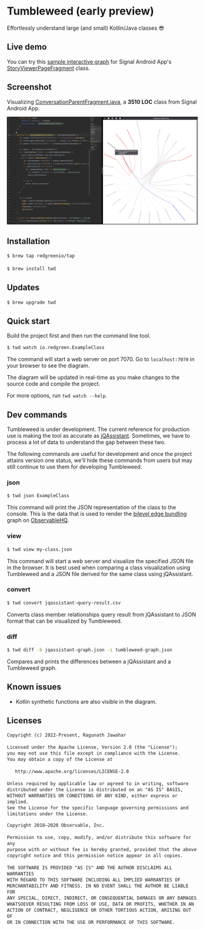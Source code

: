 # Tumbleweed (early preview)

Effortlessly understand large (and small) Kotlin/Java classes 😎

## Live demo

You can try this [sample interactive graph](https://redgreenio.github.io/) for Signal Android
App's [StoryViewerPageFragment](https://github.com/signalapp/Signal-Android/blob/ff8f9ca81ae6a25e1e946612c817206b9410d9a1/app/src/main/java/org/thoughtcrime/securesms/stories/viewer/page/StoryViewerPageFragment.kt)
class.

## Screenshot

Visualizing [ConversationParentFragment.java](https://github.com/signalapp/Signal-Android/blob/ff8f9ca81ae6a25e1e946612c817206b9410d9a1/app/src/main/java/org/thoughtcrime/securesms/conversation/ConversationParentFragment.java), a **3510 LOC** class from Signal Android App.

![Screenshot](docs/screenshot.png)

## Installation

```bash
$ brew tap redgreenio/tap

$ brew install twd
```

## Updates

```bash
$ brew upgrade twd
```

## Quick start

Build the project first and then run the command line tool.

```bash
$ twd watch io.redgreen.ExampleClass
```

The command will start a web server on port 7070. Go to `localhost:7070` in your browser to see the diagram.

The diagram will be updated in real-time as you make changes to the source code and compile the project.

For more options, run `twd watch --help`.

## Dev commands

Tumbleweed is under development. The current reference for production use is making the tool as accurate
as [jQAssistant](https://jqassistant.org/). Sometimes, we have to process a lot of data to understand the gap between
these two.

The following commands are useful for development and once the project attains version one status, we'll hide these
commands from users but may still continue to use them for developing Tumbleweed.

### json

```bash
$ twd json ExampleClass
```

This command will print the JSON representation of the class to the console. This is the data that is used to render the
[bilevel edge bundling](https://observablehq.com/@d3/bilevel-edge-bundling) graph
on [ObservableHQ](https://observablehq.com).

### view

```bash
$ twd view my-class.json
```

This command will start a web server and visualize the specified JSON file in the browser. It is best used when
comparing a class visualization using Tumbleweed and a JSON file derived for the same class using jQAssistant.

### convert

```bash
$ twd convert jqassistant-query-result.csv
```

Converts class member relationships query result from jQAssistant to JSON format that can be visualized by Tumbleweed.

### diff

```bash
$ twd diff -b jqassistant-graph.json -i tumbleweed-graph.json
```

Compares and prints the differences between a jQAssistant and a Tumbleweed graph.

## Known issues

- Kotlin synthetic functions are also visible in the diagram.

## Licenses

```
Copyright (c) 2022-Present, Ragunath Jawahar

Licensed under the Apache License, Version 2.0 (the "License");
you may not use this file except in compliance with the License.
You may obtain a copy of the License at

   http://www.apache.org/licenses/LICENSE-2.0

Unless required by applicable law or agreed to in writing, software
distributed under the License is distributed on an "AS IS" BASIS,
WITHOUT WARRANTIES OR CONDITIONS OF ANY KIND, either express or implied.
See the License for the specific language governing permissions and
limitations under the License.
```

```
Copyright 2018–2020 Observable, Inc.

Permission to use, copy, modify, and/or distribute this software for any
purpose with or without fee is hereby granted, provided that the above
copyright notice and this permission notice appear in all copies.

THE SOFTWARE IS PROVIDED "AS IS" AND THE AUTHOR DISCLAIMS ALL WARRANTIES
WITH REGARD TO THIS SOFTWARE INCLUDING ALL IMPLIED WARRANTIES OF
MERCHANTABILITY AND FITNESS. IN NO EVENT SHALL THE AUTHOR BE LIABLE FOR
ANY SPECIAL, DIRECT, INDIRECT, OR CONSEQUENTIAL DAMAGES OR ANY DAMAGES
WHATSOEVER RESULTING FROM LOSS OF USE, DATA OR PROFITS, WHETHER IN AN
ACTION OF CONTRACT, NEGLIGENCE OR OTHER TORTIOUS ACTION, ARISING OUT OF
OR IN CONNECTION WITH THE USE OR PERFORMANCE OF THIS SOFTWARE.
```

